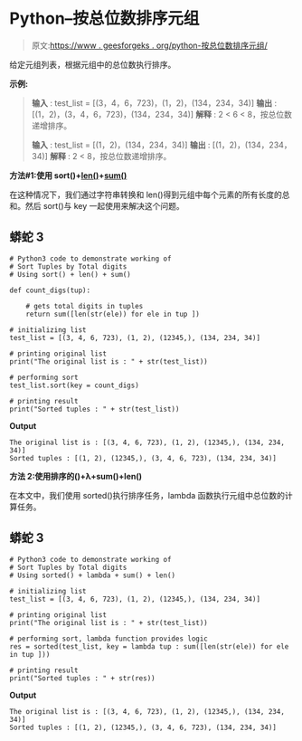# Python–按总位数排序元组

> 原文:[https://www . geesforgeks . org/python-按总位数排序元组/](https://www.geeksforgeeks.org/python-sort-tuples-by-total-digits/)

给定元组列表，根据元组中的总位数执行排序。

**示例:**

> **输入** : test_list = [(3，4，6，723)，(1，2)，(134，234，34)]
> **输出** : [(1，2)，(3，4，6，723)，(134，234，34)]
> **解释** : 2 < 6 < 8，按总位数递增排序。
> 
> **输入** : test_list = [(1，2)，(134，234，34)]
> **输出** : [(1，2)，(134，234，34)]
> **解释** : 2 < 8，按总位数递增排序。

**方法#1:使用 sort()+**[**len()**](https://www.geeksforgeeks.org/python-string-length-len/)**+**[**sum()**](https://www.geeksforgeeks.org/sum-function-python/)

在这种情况下，我们通过字符串转换和 len()得到元组中每个元素的所有长度的总和。然后 sort()与 key 一起使用来解决这个问题。

## 蟒蛇 3

```
# Python3 code to demonstrate working of 
# Sort Tuples by Total digits
# Using sort() + len() + sum()

def count_digs(tup):

    # gets total digits in tuples
    return sum([len(str(ele)) for ele in tup ])

# initializing list
test_list = [(3, 4, 6, 723), (1, 2), (12345,), (134, 234, 34)]

# printing original list
print("The original list is : " + str(test_list))

# performing sort 
test_list.sort(key = count_digs)

# printing result 
print("Sorted tuples : " + str(test_list))
```

**Output**

```
The original list is : [(3, 4, 6, 723), (1, 2), (12345,), (134, 234, 34)]
Sorted tuples : [(1, 2), (12345,), (3, 4, 6, 723), (134, 234, 34)]

```

**方法 2:使用排序的()+λ+sum()+len()**

在本文中，我们使用 sorted()执行排序任务，lambda 函数执行元组中总位数的计算任务。

## 蟒蛇 3

```
# Python3 code to demonstrate working of 
# Sort Tuples by Total digits
# Using sorted() + lambda + sum() + len()

# initializing list
test_list = [(3, 4, 6, 723), (1, 2), (12345,), (134, 234, 34)]

# printing original list
print("The original list is : " + str(test_list))

# performing sort, lambda function provides logic
res = sorted(test_list, key = lambda tup : sum([len(str(ele)) for ele in tup ]))

# printing result 
print("Sorted tuples : " + str(res))
```

**Output**

```
The original list is : [(3, 4, 6, 723), (1, 2), (12345,), (134, 234, 34)]
Sorted tuples : [(1, 2), (12345,), (3, 4, 6, 723), (134, 234, 34)]

```